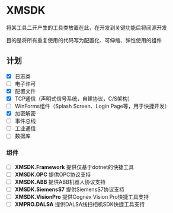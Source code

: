 # XMSDK

将某工具二开产生的工具类放置在此，在开发到关键功能后将闭源开发

目的是将所有重复使用的代码写为配置化、可伸缩、弹性使用的组件

## 计划

- [X] 日志类
- [ ] 电子许可
- [X] 配置文件
- [X] TCP通信（声明式信号系统，自建协议，C/S架构）
- [ ] WinForms组件（Splash Screen、Login Page等，用于快捷开发）
- [X] 加密解密
- [ ] 事件总线
- [ ] 工业通信
- [ ] 数据库

### 组件

- [ ] **XMSDK.Framework** 提供仅基于dotnet的快捷工具
- [ ] **XMSDK.OPC** 提供OPC协议支持
- [ ] **XMSDK.ABB** 提供ABB机器人协议支持
- [ ] **XMSDK.SiemensS7** 提供SiemensS7协议支持
- [ ] **XMSDK.VisionPro** 提供Cognex Vision Pro快捷工具支持
- [ ] **XMPRO.DALSA** 提供DALSA线扫相机SDK快捷工具支持
